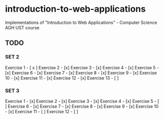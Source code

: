 # introduction-to-web-applications
Implementations of "Introduction to Web Applications" - Computer Science AGH UST course 

## TODO
### SET 2
Exercise 1  - [ x ]
Exercise 2  - [x]
Exercise 3  - [x]
Exercise 4  - [x]
Exercise 5  - [x]
Exercise 6  - [x]
Exercise 7  - [x]
Exercise 8  - [x]
Exercise 9  - [x]
Exercise 10 - [x]
Exercise 11 - [x]
Exercise 12 - [x]
Exercise 13 - [ ]

### SET 3
Exercise 1  - [x]
Exercise 2  - [x]
Exercise 3  - [x]
Exercise 4  - [x]
Exercise 5  - [ ]
Exercise 6  - [x]
Exercise 7  - [x]
Exercise 8  - [x]
Exercise 9  - [x]
Exercise 10 - [x]
Exercise 11 - [ ]
Exercise 12 - [ ]
